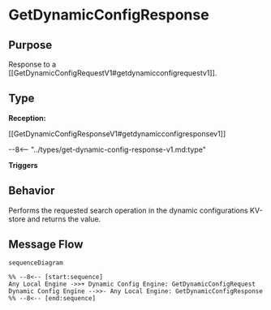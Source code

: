 <div class="message" markdown>


# GetDynamicConfigResponse

## Purpose

<!-- --8<-- [start:purpose] -->
Response to a [[GetDynamicConfigRequestV1#getdynamicconfigrequestv1]].
<!-- --8<-- [end:purpose] -->

## Type

<!-- --8<-- [start:type] -->
**Reception:**

[[GetDynamicConfigResponseV1#getdynamicconfigresponsev1]]

--8<-- "../types/get-dynamic-config-response-v1.md:type"

**Triggers**


<!-- --8<-- [end:type] -->

## Behavior

<!-- --8<-- [start:behavior] -->
Performs the requested search operation in the dynamic configurations KV-store and returns the value.
<!-- --8<-- [end:behavior] -->


## Message Flow

<!-- --8<-- [start:messages] -->
```mermaid
sequenceDiagram

%% --8<-- [start:sequence]
Any Local Engine ->>+ Dynamic Config Engine: GetDynamicConfigRequest
Dynamic Config Engine -->>- Any Local Engine: GetDynamicConfigResponse
%% --8<-- [end:sequence]
```

<!-- --8<-- [end:messages] -->

</div>
